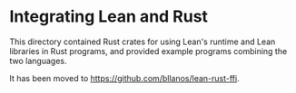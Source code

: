 <!-- omit from toc -->
# Integrating Lean and Rust

This directory contained Rust crates for using Lean's runtime and Lean libraries in Rust programs, and provided example programs combining the two languages.

It has been moved to <https://github.com/bllanos/lean-rust-ffi>.
